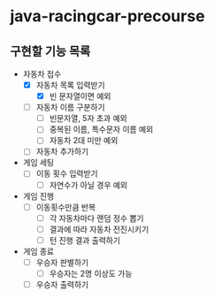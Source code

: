 # java-racingcar-precourse

## 구현할 기능 목록

- 자동차 접수
    - [x] 자동차 목록 입력받기
        - [x] 빈 문자열이면 예외
    - [ ] 자동차 이름 구분하기
        - [ ] 빈문자열, 5자 초과 예외
        - [ ] 중복된 이름, 특수문자 이름 예외
        - [ ] 자동차 2대 미만 예외
    - [ ] 자동차 추가하기
- 게임 세팅
    - [ ] 이동 횟수 입력받기
        - [ ] 자연수가 아닐 경우 예외
- 게임 진행
    - [ ] 이동횟수만큼 반복
        - [ ] 각 자동차마다 랜덤 정수 뽑기
        - [ ] 결과에 따라 자동차 전진시키기
        - [ ] 턴 진행 결과 출력하기
- 게임 종료
    - [ ] 우승자 판별하기
        - [ ] 우승자는 2명 이상도 가능
    - [ ] 우승자 출력하기